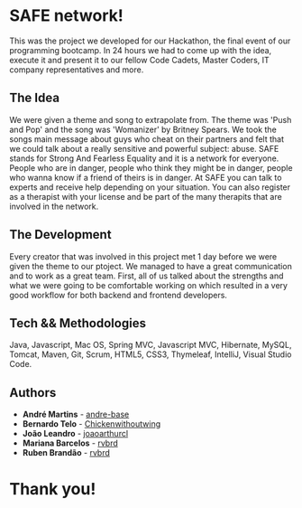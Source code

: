 # SAFE network!

This was the project we developed for our Hackathon, the final event of our programming bootcamp. In 24 hours we had to come up with the idea, execute it and present it to our fellow Code Cadets, Master Coders, IT company representatives and more.

## The Idea

We were given a theme and song to extrapolate from. The theme was 'Push and Pop' and the song was 'Womanizer' by Britney Spears. We took the songs main message about guys who cheat on their partners and felt that we could talk about a really sensitive and powerful subject: abuse. 
SAFE stands for Strong And Fearless Equality and it is a network for everyone. People who are in danger, people who think they might be in danger, people who wanna know if a friend of theirs is in danger. At SAFE you can talk to experts and receive help depending on your situation. You can also register as a therapist with your license and be part of the many therapits that are involved in the network.

## The Development

Every creator that was involved in this project met 1 day before we were given the theme to our ptoject. We managed to have a great communication and to work as a great team. First, all of us talked about the strengths and what we were going to be comfortable working on which resulted in a very good workflow for both backend and frontend developers.

## Tech && Methodologies

Java, Javascript, Mac OS, Spring MVC, Javascript MVC, Hibernate, MySQL, Tomcat, Maven, Git, Scrum, HTML5, CSS3, Thymeleaf, IntelliJ, Visual Studio Code.

## Authors

* **André Martins** - [andre-base](https://github.com/andre-base)
* **Bernardo Telo** - [Chickenwithoutwing](https://github.com/Chickenwithoutwing)
* **João Leandro** - [joaoarthurcl](https://github.com/joaoarthurcl)
* **Mariana Barcelos** - [rvbrd](https://github.com/MBarcelos)
* **Ruben Brandão** - [rvbrd](https://github.com/rvbrd)


# Thank you!
